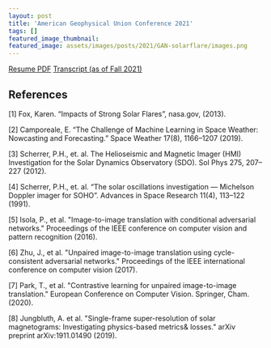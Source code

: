 ```yaml
---
layout: post
title: 'American Geophysical Union Conference 2021'
tags: []
featured_image_thumbnail:
featured_image: assets/images/posts/2021/GAN-solarflare/images.png
---
```


<section class="download-box inner">
	<div class="download-box-links">
	    <a href="/assets/documents/resumes/Resume20220101.pdf" target="_blank">Resume PDF</a>
	    <a href="/assets/documents/transcripts/Fall2021.pdf" target="_blank">Transcript (as of Fall 2021)</a>
	</div>
</section>

## References
[1] Fox, Karen. “Impacts of Strong Solar Flares”, nasa.gov, (2013).

[2] Camporeale, E. “The Challenge of Machine Learning in Space Weather: Nowcasting and Forecasting.” Space Weather 17(8), 1166–1207 (2019).

[3] Scherrer, P.H., et. al. The Helioseismic and Magnetic Imager (HMI) Investigation for the Solar Dynamics Observatory (SDO). Sol Phys 275, 207–227 (2012). 

[4] Scherrer, P.H., et. al. “The solar oscillations investigation — Michelson Doppler imager for SOHO”. Advances in Space Research 11(4), 113–122 (1991).

[5] Isola, P., et al. "Image-to-image translation with conditional adversarial networks." Proceedings of the IEEE conference on computer vision and pattern recognition (2016).

[6] Zhu, J., et al. "Unpaired image-to-image translation using cycle-consistent adversarial networks." Proceedings of the IEEE international conference on computer vision (2017).

[7] Park, T., et al. "Contrastive learning for unpaired image-to-image translation." European Conference on Computer Vision. Springer, Cham. (2020).

[8] Jungbluth, A. et al. "Single-frame super-resolution of solar magnetograms: Investigating physics-based metrics\& losses." arXiv preprint arXiv:1911.01490 (2019).
